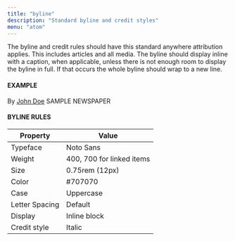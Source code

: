 ```yaml
---
title: "byline"
description: "Standard byline and credit styles"
menu: "atom"
---
```


The byline and credit rules should have this standard anywhere attribution applies. This includes articles and all media. The byline should display inline with a caption, when applicable, unless there is not enough room to display the byline in full. If that occurs the whole byline should wrap to a new line.

#### EXAMPLE
<div>
  <p class="byline">By <a href="#">John Doe</a> 
    <span class="credit">SAMPLE NEWSPAPER</span>
  </p>
</div>

#### BYLINE RULES

Property | Value
--- | ---
Typeface | Noto Sans
Weight | 400, 700 for linked items
Size | 0.75rem (12px)
Color | #707070
Case | Uppercase
Letter Spacing | Default
Display | Inline block
Credit style | Italic
